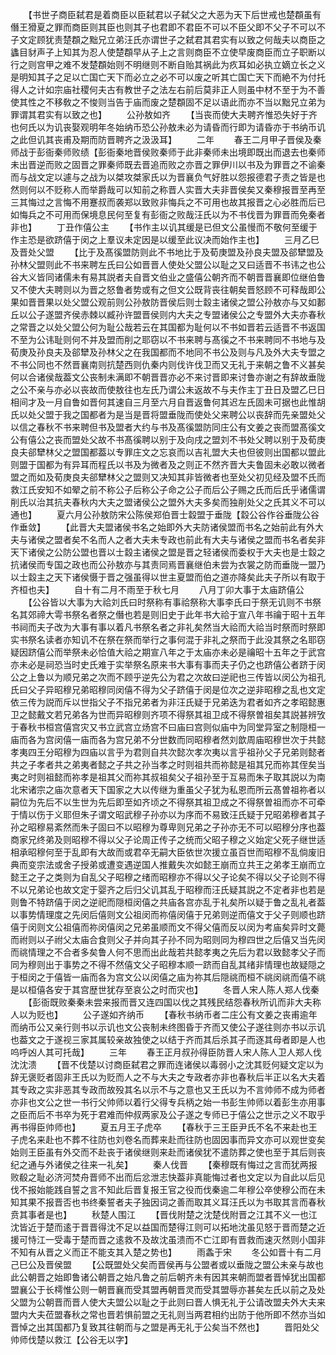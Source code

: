<!-- { "loadSidebar": true } -->
　　【书世子商臣弑君是着商臣以臣弑君以子弑父之大恶为天下后世戒也楚頵虽有僭王猾夏之罪而商臣则其臣也则其子也君即不君臣不可以不臣父即不父子不可以不子文定顾犹责楚頵之黜兄立弟汪氏亦谓世子之弑君其君实有以致之何哉夫以商臣之蠭目豺声子上知其为忍人使楚頵早从子上之言则商臣不立使早废商臣而立子职断以行之则宫甲之难不发楚頵始则不明继则不断自贻其祸此为疚耳如必执立嫡立长之义是明知其子之足以亡国亡天下而必立之必不可以废之听其亡国亡天下而絶不为付托得人之计如宗庙社稷何夫古有教世子之法左右前后莫非正人则虽中材不至于为不善使其性之不移敎之不悛则当告于庙而废之楚頵固不足以语此而亦不当以黜兄立弟为罪谓其君实有以致之也】
　　公孙敖如齐
　　【当丧而使大夫聘齐惟恐失好于齐也何氏以为讥丧娶观明年冬始纳币恐公孙敖未必为请昏而行即为请昏亦于书纳币讥之此但讥其丧甫及期而防晋聘齐之汲汲耳】
　　二年
　　春王二月甲子晋侯及秦师战于彭衙秦师败绩【彭衙秦地晋侯败秦师于此非秦师未出境即既出而退去也秦师未出晋逆而败之固晋之罪秦师既去晋追而败之亦晋之罪伊川以书及为罪晋之不谕秦而与战文定以遽与之战为以桀攻桀家氏以为晋襄负气好胜以怨报德君子责之皆是也然则何以不贬称人而举爵哉可以知前之称晋人实晋大夫非晋侯矣又秦穆报晋至再至三其悔过之言悔不用蹇叔而袭郑以致败非悔兵之不可用也故其报晋之心必胜而后已如悔兵之不可用而保境息民何至复有彭衙之败哉汪氏以为不书伐晋为罪晋而免秦者非也】
　　丁丑作僖公主
　　【书作主以讥其缓是已但文公虽慢而不敬何至缓于作主恐是欲跻僖于闵之上羣议未定因是以缓至此议决而始作主也】
　　三月乙巳及晋处父盟
　　【比于及髙徯盟防则此不书地比于及荀庚盟及孙良夫盟及郤犫盟及孙林父盟则此不书来聘左氏曰公如晋晋人使处父盟公以耻之又曰适晋不书讳之也公谷大义皆同诸儒未有易其説者夫自晋文伯业之盛僖公朝齐而不朝晋晋襄即位继伯鲁又不使大夫聘则以为晋之怒鲁者势或有之但文公既背丧往朝矣晋怒顾不可释哉即公果如晋晋果以处父盟公观前则公孙敖防晋侯后则士縠主诸侯之盟公孙敖亦与又如郪丘以公子遂盟齐侯赤棘以臧孙许盟晋侯则内大夫之专盟诸侯公之专盟外大夫亦春秋之常晋之以处父盟公何为耻公哉若云在其国都为耻何以不书如晋若云适晋不书返国不至为公讳耻则何不并及盟而削之耶窃以不书来聘与髙徯之不书来聘同不书地与及荀庚及孙良夫及郤犫及孙林父之在我国都而不地同不书公及则与凡及外大夫专盟之不书公同也不然晋襄南则抗楚西则仇秦内则伐许伐卫而又无礼于来朝之鲁不义甚矣何以合诸侯哉葢文公丧制未满即不朝晋晋亦必不来讨晋即来讨鲁亦谢之有辞故垂陇之公不亲与亦必以丧故而使敖往也左氏乃谓公未返故不与夫作主丁丑日及盟乙巳日相间才及一月自鲁如晋何其速自三月至六月自晋返鲁何其迟左氏固未可据也此惟胡氏以处父盟于我之国都者为是当是晋将盟垂陇而使处父来聘公以丧辞而先亲盟处父以信之春秋不书来聘但书及盟者大约与书及髙徯盟防同庄公有文姜之丧而盟髙徯文公有僖公之丧而盟处父故不书髙徯聘以别于及向戌之盟刘不书处父聘以别于及荀庚良夫郤犫林父之盟国都葢以专罪庄文之忘哀而以吉礼盟大夫也但彼则出国都以盟此则盟于国都为有异耳而程氏以书及为微者及之则正不然齐晋大夫鲁固未必敢以微者盟之而如及荀庚良夫郤犫林父之盟则又决知其非皆微者也至处父初见经及盟不氏而救江氏安知不如翚之前不称公子后称公子命之公子而后公子赐之氏而后氏乎诸儒谓削氏以治其抗夫春秋内大夫之盟诸侯公之盟外大夫多矣而独削处父之氏其义不可以通也】
　　夏六月公孙敖防宋公陈侯郑伯晋士縠盟于垂陇【縠公谷作谷垂陇公谷作垂敛】
　　【此晋大夫盟诸侯书名之始即外大夫防诸侯盟而书名之始前此有外大夫与诸侯之盟者矣不名而人之者大夫未专政也前此有大夫与诸侯之盟而书名者矣非天下诸侯之公防公盟也晋以士縠主诸侯之盟是晋之轻诸侯而委权于大夫也是士縠之抗诸侯而专国之政也而公孙敖亦与其责同焉晋襄继伯未尝为衣裳之防而垂陇一盟乃以士縠主之天下诸侯慑于晋之强虽得以世主夏盟而伯之道亦降矣此夫子所以有取于齐桓也夫】
　　自十有二月不雨至于秋七月
　　八月丁卯大事于太庙跻僖公
　　【公谷皆以大事为大祫刘氏曰时祭称有事祫祭称大事李氏曰于祭无讥则不书祭名其郊禘大雩书祭名者祭之僭也若是则旧史于此年书大祫于宣八年书禴于昭十五年书祠而夫子改为大事有事以着凡书祭名者之非礼矣然当大祫而大祫当时祭而时祭即实书祭名读者亦知讥不在祭在祭而举行之事何混于非礼之祭而于此没其祭之名耶窃疑因跻僖公而举祭未必恰值大祫之期宣八年之于太庙亦未必是禴昭十五年之于武宫亦未必是祠恐当时史氏难于实举祭名原来书大事有事而夫子仍之也跻僖公者跻于闵公之上鲁以为顺兄弟之次而不顾乎逆先公为君之次故曰逆祀也三传皆以闵公为祖孔氏曰父子异昭穆兄弟昭穆同闵僖不得为父子跻僖于闵是位次之逆非昭穆之乱也文定依三传为説而斥以世指父子不指兄弟者为非汪氏疑于兄弟迭为君者如齐之孝昭懿惠卫之懿戴文若兄弟各为世而异昭穆则齐项不得祭其祖卫成不得祭曽祖矣其説甚辨攷于春秋书桓宫僖宫灾又书立武宫立炀宫不曰庙曰宫则似庙中为同堂异室之制隠桓一庙而各为宫闵僖一庙而各为宫兄弟不分世数而同昭穆者然刘歆周庙昭穆世次于共懿孝夷四王分昭穆为四庙以言乎为君则自共次懿次孝次夷以言乎祖孙父子兄弟则懿者共之子孝者共之弟夷者懿之子共之孙当孝之时则祖共而祢懿是祖其兄而祢其侄矣当夷之时则祖懿而祢孝是祖其父而祢其叔祖矣父子祖孙至于互易而朱子取其説以为南北宋诸宗之庙次意者天下国家之大以传继为重虽父子犹为私恩而所云髙曽祖祢者以嗣位为先后不以生世为先后即至如齐顷之不得祭其祖卫成之不得祭曽祖而亦不可牵于情以伤于义耶但朱子谓文昭武穆子孙亦以为序而不易致汪氏疑于兄昭弟穆者其子孙之昭穆易紊然而朱子固曰不以昭穆为尊卑则兄弟之子孙亦无不可以昭穆分序也葢商家兄终弟及则昭穆不得以父子论周正传子之统而父昭子穆之义始定父死子继世适相承昭穆何至于乱即有大故而或君卒无嗣大臣依世次援立虽百世而昭穆不乱倘废旧典而变宗法或舍子授弟或遭变遇逆国人推戴失次如懿王崩而立共王之弟孝王崩而立懿王之子之类则为自乱父子昭穆之绪而昭穆亦不得以父子论矣不得以父子论则不得不以兄弟论也故文定于婴齐之后归父讥其乱于昭穆而汪氏疑其説之不定者非也若是则鲁不特跻僖于闵之逆祀而隠桓闵僖之共庙各宫亦乱于礼矣所以疑于鲁之乱礼者葢以事势情理度之先闵后僖则文公祖闵而祢僖闵僖于兄弟则逆而僖文于父子则顺也跻僖于闵则文公祖僖而祢闵僖闵之兄弟虽顺而文不得父僖而反以闵为考庙矣异时文薨而祔则以子祔父太庙合食则父子并向其子孙不同为昭则同为穆四世之后僖又当先闵而祧情理之不合者多矣鲁人何不思而出此哉若共懿孝夷之先后为君以致懿孝父子而同为穆则出于事势之不得不然僖文父子昭穆本顺一跻而自乱其绪非情理也故疑隠之于桓闵之于僖皆一庙而各为宫文公以闵僖之庙为祢其后隠祧而桓不祧闵祧而僖不祧是以桓僖各安于其宫歴世犹存至哀公之时而灾也】
　　冬晋人宋人陈人郑人伐秦
　　【彭衙既败秦秦未尝来报而晋又连四国以伐之其残民结怨春秋所讥而非大夫称人以为贬也】
　　公子遂如齐纳币
　　【春秋书纳币者二庄公有文姜之丧甫逾年而纳币公又亲行则书以示讥也文公丧制未终图昏于齐而又使公子遂往则亦书以示讥也葢文之于遂视三家其属较亲故独使之以结于齐而其后杀其子而逐其母者即是人也呜呼凶人其可托哉】
　　三年
　　春王正月叔孙得臣防晋人宋人陈人卫人郑人伐沈沈溃
　　【晋不伐楚以讨商臣弑君之罪而连诸侯以毒弱小之沈其贬何疑文定以为辞无褒贬者固非王氏以为贬而人之不与大夫之专政者亦非也春秋后半正以名大夫着其专政之实非恶其专政而故殁其名以示不与之意也又王氏以为不言帅师不成为师者亦非也文公之世一书行父帅师以着行父得专兵柄之始一书彭生帅师以着彭生亦用事之臣而后不书卒为死于君难而仲叔两家及公子遂之专师已于僖公之世示之义不取乎再书得臣帅师也】
　　夏五月王子虎卒
　　【春秋于三王臣尹氏不名不来赴也王子虎名来赴也不葬不往防也刘卷名而葬来赴而往防也固因事而异文亦可以观世变矣始则王臣虽有外交而不赴丧于诸侯继则来赴而诸侯犹不遣防葬之使也至于其后则丧纪之通与外诸侯之往来一礼矣】
　　秦人伐晋
　　【秦穆既有悔过之言而犹两报败殽之耻必济河焚舟晋师不出而后忿泄志快葢非真能悔过者也文定以为自此以后见伐不报始能践自誓之言不知此后晋复报王官之役而伐秦逾二年穆公卒使穆公而在未知其果不报晋否也书终秦誓者夫子独因词之善而取其义耳汪氏以为书取其言而春秋贲其事者是也】
　　秋楚人围江
　　【晋伐附楚之沈楚伐附晋之江其不义一也江沈皆近于楚而逺于晋晋得沈不足以益国而楚得江则可以拓地沈虽见怒于晋而楚之近援可恃江一受毒于楚而晋之逺救不及故沈虽溃而不亡江即有晋救而速灭然则小国非不知有从晋之义而正不能支其入楚之势也】
　　雨螽于宋
　　冬公如晋十有二月己巳公及晋侯盟
　　【公既盟处父矣而晋侯再与公盟者或以垂陇之盟公未亲与故也此公朝晋之始即鲁诸公朝晋之始凡鲁之前后朝齐未有因其来朝而盟者晋悼犹出国都盟襄公于长樗惟公则一朝晋襄而受其盟再朝晋灵而受其盟辱亦甚矣左氏以前之及处父盟为公朝晋而晋人使大夫盟公以耻之于此则曰晋人惧无礼于公请改盟夫外大夫来盟内大夫莅盟春秋之常也晋若惧前盟之无礼则当两君相约出防于他所即不然亦当如晋悼之出其国都乃复致其往朝而与之盟是再无礼于公矣当不然也】
　　晋阳处父帅师伐楚以救江【公谷无以字】
